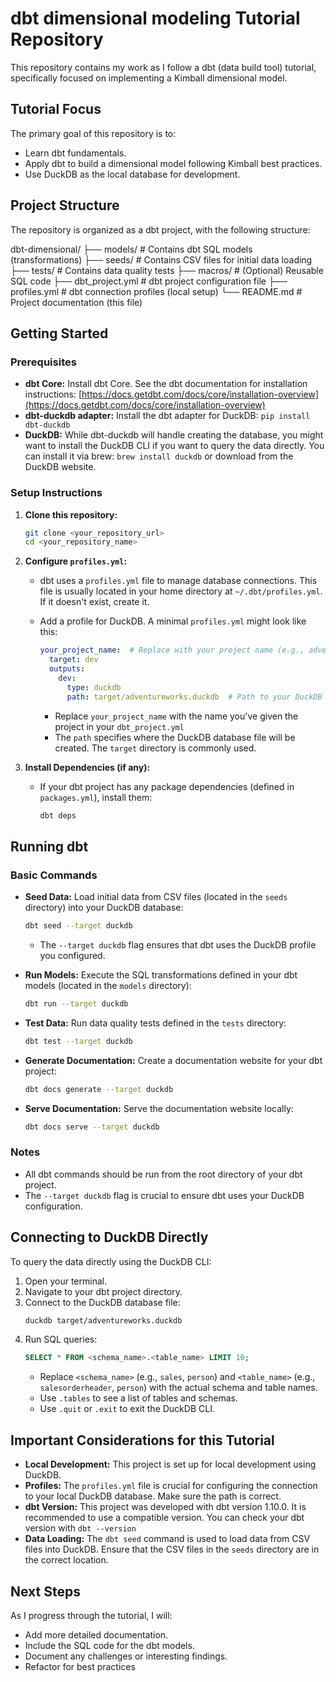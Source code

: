 # dbt dimensional modeling Tutorial Repository

This repository contains my work as I follow a dbt (data build tool) tutorial, specifically focused on implementing a Kimball dimensional model.

## Tutorial Focus

The primary goal of this repository is to:

* Learn dbt fundamentals.
* Apply dbt to build a dimensional model following Kimball best practices.
* Use DuckDB as the local database for development.

## Project Structure

The repository is organized as a dbt project, with the following structure:

dbt-dimensional/
├── models/          # Contains dbt SQL models (transformations)
├── seeds/           # Contains CSV files for initial data loading
├── tests/           # Contains data quality tests
├── macros/          # (Optional) Reusable SQL code
├── dbt_project.yml  # dbt project configuration file
├── profiles.yml     # dbt connection profiles (local setup)
└── README.md        # Project documentation (this file)

## Getting Started

### Prerequisites

* **dbt Core:** Install dbt Core.  See the dbt documentation for installation instructions: [https://docs.getdbt.com/docs/core/installation-overview](https://docs.getdbt.com/docs/core/installation-overview)
* **dbt-duckdb adapter:** Install the dbt adapter for DuckDB: `pip install dbt-duckdb`
* **DuckDB:** While dbt-duckdb will handle creating the database, you might want to install the DuckDB CLI if you want to query the data directly.  You can install it via brew: `brew install duckdb` or download from the DuckDB website.

### Setup Instructions

1.  **Clone this repository:**
    ```bash
    git clone <your_repository_url>
    cd <your_repository_name>
    ```

2.  **Configure `profiles.yml`:**
    * dbt uses a `profiles.yml` file to manage database connections.  This file is usually located in your home directory at `~/.dbt/profiles.yml`.  If it doesn't exist, create it.
    * Add a profile for DuckDB.  A minimal `profiles.yml` might look like this:

        ```yaml
        your_project_name:  # Replace with your project name (e.g., adventureworks)
          target: dev
          outputs:
            dev:
              type: duckdb
              path: target/adventureworks.duckdb  # Path to your DuckDB database file (relative to the project)
        ```
        * Replace `your_project_name` with the name you've given the project in your `dbt_project.yml`
        * The `path` specifies where the DuckDB database file will be created.  The `target` directory is commonly used.

3.  **Install Dependencies (if any):**
    * If your dbt project has any package dependencies (defined in `packages.yml`), install them:
        ```bash
        dbt deps
        ```

## Running dbt

### Basic Commands

* **Seed Data:** Load initial data from CSV files (located in the `seeds` directory) into your DuckDB database:
    ```bash
    dbt seed --target duckdb
    ```
    * The `--target duckdb` flag ensures that dbt uses the DuckDB profile you configured.

* **Run Models:** Execute the SQL transformations defined in your dbt models (located in the `models` directory):
    ```bash
    dbt run --target duckdb
    ```

* **Test Data:** Run data quality tests defined in the `tests` directory:
    ```bash
    dbt test --target duckdb
    ```

* **Generate Documentation:** Create a documentation website for your dbt project:
    ```bash
    dbt docs generate --target duckdb
    ```

* **Serve Documentation:** Serve the documentation website locally:
    ```bash
    dbt docs serve --target duckdb
    ```

### Notes

* All dbt commands should be run from the root directory of your dbt project.
* The `--target duckdb` flag is crucial to ensure dbt uses your DuckDB configuration.

## Connecting to DuckDB Directly

To query the data directly using the DuckDB CLI:

1.  Open your terminal.
2.  Navigate to your dbt project directory.
3.  Connect to the DuckDB database file:
    ```bash
    duckdb target/adventureworks.duckdb
    ```
4.  Run SQL queries:
    ```sql
    SELECT * FROM <schema_name>.<table_name> LIMIT 10;
    ```
    * Replace `<schema_name>` (e.g., `sales`, `person`) and `<table_name>` (e.g., `salesorderheader`, `person`) with the actual schema and table names.
    * Use `.tables` to see a list of tables and schemas.
    * Use `.quit` or `.exit` to exit the DuckDB CLI.

##  Important Considerations for this Tutorial

* **Local Development:** This project is set up for local development using DuckDB.
* **Profiles:** The `profiles.yml` file is crucial for configuring the connection to your local DuckDB database.  Make sure the path is correct.
* **dbt Version:** This project was developed with dbt version 1.10.0.  It is recommended to use a compatible version. You can check your dbt version with `dbt --version`
* **Data Loading:** The `dbt seed` command is used to load data from CSV files into DuckDB.  Ensure that the CSV files in the `seeds` directory are in the correct location.

##  Next Steps

As I progress through the tutorial, I will:

* Add more detailed documentation.
* Include the SQL code for the dbt models.
* Document any challenges or interesting findings.
* Refactor for best practices

